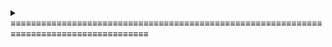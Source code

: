 <details>
<summary>&equiv;&equiv;&equiv;&equiv;&equiv;&equiv;&equiv;&equiv;&equiv;&equiv;&equiv;&equiv;&equiv;&equiv;&equiv;&equiv;&equiv;&equiv;&equiv;&equiv;&equiv;&equiv;&equiv;&equiv;&equiv;&equiv;&equiv;&equiv;&equiv;&equiv;&equiv;&equiv;&equiv;&equiv;&equiv;&equiv;&equiv;&equiv;&equiv;&equiv;&equiv;&equiv;&equiv;&equiv;&equiv;&equiv;&equiv;&equiv;&equiv;&equiv;&equiv;&equiv;&equiv;&equiv;&equiv;&equiv;&equiv;&equiv;&equiv;&equiv;&equiv;&equiv;&equiv;&equiv;&equiv;&equiv;&equiv;&equiv;&equiv;&equiv;&equiv;&equiv;&equiv;&equiv;&equiv;&equiv;&equiv;&equiv;&equiv;&equiv;&equiv;&equiv;&equiv;&equiv;&equiv;&equiv;&equiv;&equiv;</summary>
<br>
<p align="center">
    <a href="https://github.com/anuraghazra/github-readme-stats">
    <img src="https://github-readme-stats.vercel.app/api?username=BrandonPacewic&count_private=true&theme=github_dark&show_icons=true&line_height=28" alt="GitHub stats" width="53.1%"/></a>
    <a href="https://github.com/anuraghazra/github-readme-stats">
    <img width="44.7%" src="https://github-readme-stats.vercel.app/api/top-langs/?username=BrandonPacewic&layout=compact&theme=github_dark&hide=html&langs_count=6"></a>
</p>
</details>
